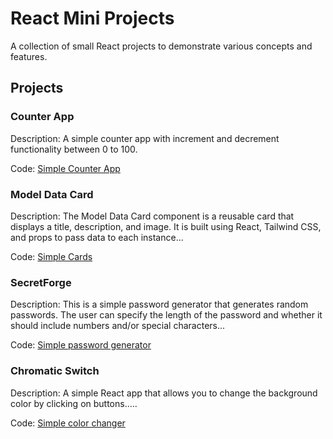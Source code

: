# React Mini Projects

A collection of small React projects to demonstrate various concepts and features.

## Projects

### Counter App
Description: A simple counter app with increment and decrement functionality between 0 to 100.

Code: [Simple Counter App](../../tree/Counter)

### Model Data Card
Description: The Model Data Card component is a reusable card that displays a title, description, and image. It is built using React, Tailwind CSS, and props to pass data to each instance...

Code: [Simple Cards](../../tree/Card)

### SecretForge
Description: This is a simple password generator that generates random passwords. The user can specify the length of the password and whether it should include numbers and/or special characters...

Code: [Simple password generator](../../tree/Password-Generator)

### Chromatic Switch

Description: A simple React app that allows you to change the background color by clicking on buttons.....

Code: [Simple color changer](../../tree/Colorchanger)
